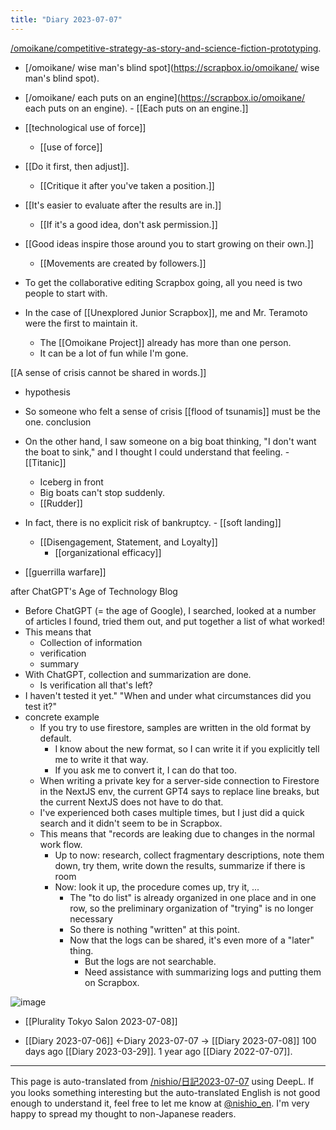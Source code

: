 ```yaml
---
title: "Diary 2023-07-07"
---
```



[/omoikane/competitive-strategy-as-story-and-science-fiction-prototyping](https://scrapbox.io/omoikane/competitive-strategy-as-story-and-science-fiction-prototyping).
- [/omoikane/ wise man's blind spot](https://scrapbox.io/omoikane/ wise man's blind spot).
- [/omoikane/ each puts on an engine](https://scrapbox.io/omoikane/ each puts on an engine).
        - [[Each puts on an engine.]]

- [[technological use of force]]
    - [[use of force]]
- [[Do it first, then adjust]].
    - [[Critique it after you've taken a position.]]
- [[It's easier to evaluate after the results are in.]]
    - [[If it's a good idea, don't ask permission.]]

- [[Good ideas inspire those around you to start growing on their own.]]
    - [[Movements are created by followers.]]
- To get the collaborative editing Scrapbox going, all you need is two people to start with.
- In the case of [[Unexplored Junior Scrapbox]], me and Mr. Teramoto were the first to maintain it.
    - The [[Omoikane Project]] already has more than one person.
    - It can be a lot of fun while I'm gone.

[[A sense of crisis cannot be shared in words.]]
- hypothesis
- So someone who felt a sense of crisis [[flood of tsunamis]] must be the one. conclusion
- On the other hand, I saw someone on a big boat thinking, "I don't want the boat to sink," and I thought I could understand that feeling.
        - [[Titanic]]
    - Iceberg in front
    - Big boats can't stop suddenly.
    - [[Rudder]]
- In fact, there is no explicit risk of bankruptcy.
        - [[soft landing]]
    - [[Disengagement, Statement, and Loyalty]]
        - [[organizational efficacy]]

- [[guerrilla warfare]]

after ChatGPT's Age of Technology Blog
- Before ChatGPT (= the age of Google), I searched, looked at a number of articles I found, tried them out, and put together a list of what worked!
- This means that
    - Collection of information
    - verification
    - summary
- With ChatGPT, collection and summarization are done.
    - Is verification all that's left?
- I haven't tested it yet." "When and under what circumstances did you test it?"
- concrete example
    - If you try to use firestore, samples are written in the old format by default.
        - I know about the new format, so I can write it if you explicitly tell me to write it that way.
        - If you ask me to convert it, I can do that too.
    - When writing a private key for a server-side connection to Firestore in the NextJS env, the current GPT4 says to replace line breaks, but the current NextJS does not have to do that.
    - I've experienced both cases multiple times, but I just did a quick search and it didn't seem to be in Scrapbox.
    - This means that "records are leaking due to changes in the normal work flow.
        - Up to now: research, collect fragmentary descriptions, note them down, try them, write down the results, summarize if there is room
        - Now: look it up, the procedure comes up, try it, ...
            - The "to do list" is already organized in one place and in one row, so the preliminary organization of "trying" is no longer necessary
            - So there is nothing "written" at this point.
            - Now that the logs can be shared, it's even more of a "later" thing.
                - But the logs are not searchable.
                - Need assistance with summarizing logs and putting them on Scrapbox.

![image](https://gyazo.com/24651ceb988bdc14b1a59ac23e1d77e9/thumb/1000)
- [[Plurality Tokyo Salon 2023-07-08]]

- [[Diary 2023-07-06]] ←Diary 2023-07-07 → [[Diary 2023-07-08]]
100 days ago [[Diary 2023-03-29]].
1 year ago [[Diary 2022-07-07]].
---
This page is auto-translated from [/nishio/日記2023-07-07](https://scrapbox.io/nishio/日記2023-07-07) using DeepL. If you looks something interesting but the auto-translated English is not good enough to understand it, feel free to let me know at [@nishio_en](https://twitter.com/nishio_en). I'm very happy to spread my thought to non-Japanese readers.